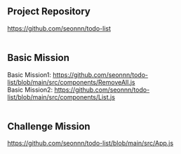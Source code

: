 ## Project Repository
https://github.com/seonnn/todo-list<br /><br />

## Basic Mission
Basic Mission1: https://github.com/seonnn/todo-list/blob/main/src/components/RemoveAll.js<br />
Basic Mission2: https://github.com/seonnn/todo-list/blob/main/src/components/List.js<br /><br />

## Challenge Mission
https://github.com/seonnn/todo-list/blob/main/src/App.js
